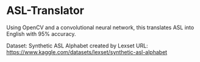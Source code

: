 # ASL-Translator
Using OpenCV and a convolutional neural network, this translates ASL into English with 95% accuracy.

Dataset: Synthetic ASL Alphabet created by Lexset
URL: https://www.kaggle.com/datasets/lexset/synthetic-asl-alphabet
